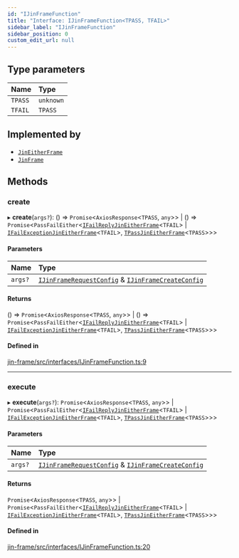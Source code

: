 ```yaml
---
id: "IJinFrameFunction"
title: "Interface: IJinFrameFunction<TPASS, TFAIL>"
sidebar_label: "IJinFrameFunction"
sidebar_position: 0
custom_edit_url: null
---
```


## Type parameters

| Name | Type |
| :------ | :------ |
| `TPASS` | `unknown` |
| `TFAIL` | `TPASS` |

## Implemented by

- [`JinEitherFrame`](../classes/JinEitherFrame.md)
- [`JinFrame`](../classes/JinFrame.md)

## Methods

### create

▸ **create**(`args?`): () => `Promise`<`AxiosResponse`<`TPASS`, `any`\>\> \| () => `Promise`<`PassFailEither`<[`IFailReplyJinEitherFrame`](IFailReplyJinEitherFrame.md)<`TFAIL`\> \| [`IFailExceptionJinEitherFrame`](IFailExceptionJinEitherFrame.md)<`TFAIL`\>, [`TPassJinEitherFrame`](../#tpassjineitherframe)<`TPASS`\>\>\>

#### Parameters

| Name | Type |
| :------ | :------ |
| `args?` | [`IJinFrameRequestConfig`](IJinFrameRequestConfig.md) & [`IJinFrameCreateConfig`](IJinFrameCreateConfig.md) |

#### Returns

() => `Promise`<`AxiosResponse`<`TPASS`, `any`\>\> \| () => `Promise`<`PassFailEither`<[`IFailReplyJinEitherFrame`](IFailReplyJinEitherFrame.md)<`TFAIL`\> \| [`IFailExceptionJinEitherFrame`](IFailExceptionJinEitherFrame.md)<`TFAIL`\>, [`TPassJinEitherFrame`](../#tpassjineitherframe)<`TPASS`\>\>\>

#### Defined in

[jin-frame/src/interfaces/IJinFrameFunction.ts:9](https://github.com/imjuni/jin-frame/blob/8c406fc/src/interfaces/IJinFrameFunction.ts#L9)

___

### execute

▸ **execute**(`args?`): `Promise`<`AxiosResponse`<`TPASS`, `any`\>\> \| `Promise`<`PassFailEither`<[`IFailReplyJinEitherFrame`](IFailReplyJinEitherFrame.md)<`TFAIL`\> \| [`IFailExceptionJinEitherFrame`](IFailExceptionJinEitherFrame.md)<`TFAIL`\>, [`TPassJinEitherFrame`](../#tpassjineitherframe)<`TPASS`\>\>\>

#### Parameters

| Name | Type |
| :------ | :------ |
| `args?` | [`IJinFrameRequestConfig`](IJinFrameRequestConfig.md) & [`IJinFrameCreateConfig`](IJinFrameCreateConfig.md) |

#### Returns

`Promise`<`AxiosResponse`<`TPASS`, `any`\>\> \| `Promise`<`PassFailEither`<[`IFailReplyJinEitherFrame`](IFailReplyJinEitherFrame.md)<`TFAIL`\> \| [`IFailExceptionJinEitherFrame`](IFailExceptionJinEitherFrame.md)<`TFAIL`\>, [`TPassJinEitherFrame`](../#tpassjineitherframe)<`TPASS`\>\>\>

#### Defined in

[jin-frame/src/interfaces/IJinFrameFunction.ts:20](https://github.com/imjuni/jin-frame/blob/8c406fc/src/interfaces/IJinFrameFunction.ts#L20)
